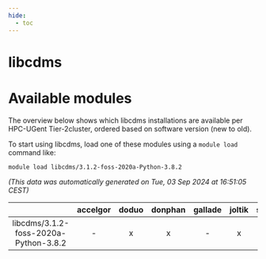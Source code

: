 ```yaml
---
hide:
  - toc
---
```


libcdms
=======

# Available modules


The overview below shows which libcdms installations are available per HPC-UGent Tier-2cluster, ordered based on software version (new to old).

To start using libcdms, load one of these modules using a `module load` command like:

```shell
module load libcdms/3.1.2-foss-2020a-Python-3.8.2
```

*(This data was automatically generated on Tue, 03 Sep 2024 at 16:51:05 CEST)*  

| |accelgor|doduo|donphan|gallade|joltik|shinx|skitty|
| :---: | :---: | :---: | :---: | :---: | :---: | :---: | :---: |
|libcdms/3.1.2-foss-2020a-Python-3.8.2|-|x|x|-|x|-|x|
